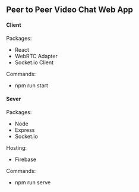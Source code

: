 ## Peer to Peer Video Chat Web App

#### Client

Packages:

- React
- WebRTC Adapter
- Socket.io Client

Commands:

- npm run start

#### Sever

Packages:

- Node
- Express
- Socket.io

Hosting:

- Firebase

Commands:

- npm run serve
